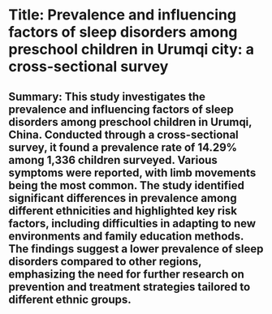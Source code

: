 # Title: Prevalence and influencing factors of sleep disorders among preschool children in Urumqi city: a cross-sectional survey

## Summary: This study investigates the prevalence and influencing factors of sleep disorders among preschool children in Urumqi, China. Conducted through a cross-sectional survey, it found a prevalence rate of 14.29% among 1,336 children surveyed. Various symptoms were reported, with limb movements being the most common. The study identified significant differences in prevalence among different ethnicities and highlighted key risk factors, including difficulties in adapting to new environments and family education methods. The findings suggest a lower prevalence of sleep disorders compared to other regions, emphasizing the need for further research on prevention and treatment strategies tailored to different ethnic groups.